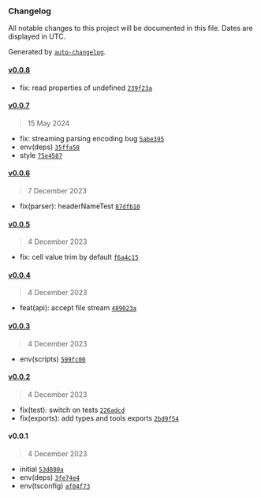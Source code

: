 ### Changelog

All notable changes to this project will be documented in this file. Dates are displayed in UTC.

Generated by [`auto-changelog`](https://github.com/CookPete/auto-changelog).

#### [v0.0.8](https://github.com/wmakeev/xlsx-to-csv/compare/v0.0.7...v0.0.8)

- fix: read properties of undefined [`239f23a`](https://github.com/wmakeev/xlsx-to-csv/commit/239f23a8fafce7bc1e830226934af4093cffff0e)

#### [v0.0.7](https://github.com/wmakeev/xlsx-to-csv/compare/v0.0.6...v0.0.7)

> 15 May 2024

- fix: streaming parsing encoding bug [`5abe395`](https://github.com/wmakeev/xlsx-to-csv/commit/5abe39582abcf6b672c59f9fe3dc625a66c48463)
- env(deps) [`35ffa58`](https://github.com/wmakeev/xlsx-to-csv/commit/35ffa5828bb14d3ae9433abbb74f383de2f741ae)
- style [`75e4587`](https://github.com/wmakeev/xlsx-to-csv/commit/75e45875700b2c1463ffc50a501bc84a29d6be7a)

#### [v0.0.6](https://github.com/wmakeev/xlsx-to-csv/compare/v0.0.5...v0.0.6)

> 7 December 2023

- fix(parser): headerNameTest [`87dfb10`](https://github.com/wmakeev/xlsx-to-csv/commit/87dfb108af319cca0b92bad71a51ec0dcbed437e)

#### [v0.0.5](https://github.com/wmakeev/xlsx-to-csv/compare/v0.0.4...v0.0.5)

> 4 December 2023

- fix:  cell value trim by default [`f6a4c15`](https://github.com/wmakeev/xlsx-to-csv/commit/f6a4c15bf1fd527338ed73d14d5eb8fc78188d40)

#### [v0.0.4](https://github.com/wmakeev/xlsx-to-csv/compare/v0.0.3...v0.0.4)

> 4 December 2023

- feat(api): accept file stream [`489023a`](https://github.com/wmakeev/xlsx-to-csv/commit/489023a675de0e11306084c7ad5bc666e1c7cb18)

#### [v0.0.3](https://github.com/wmakeev/xlsx-to-csv/compare/v0.0.2...v0.0.3)

> 4 December 2023

- env(scripts) [`599fc00`](https://github.com/wmakeev/xlsx-to-csv/commit/599fc0010763762255a9b2a02af7568e7a71117e)

#### [v0.0.2](https://github.com/wmakeev/xlsx-to-csv/compare/v0.0.1...v0.0.2)

> 4 December 2023

- fix(test): switch on tests [`226adcd`](https://github.com/wmakeev/xlsx-to-csv/commit/226adcd9f52e14eee46f0001eee54aaaea789c72)
- fix(exports): add types and tools exports [`2bd9f54`](https://github.com/wmakeev/xlsx-to-csv/commit/2bd9f541f2778d8ea656dd0067f3ae915cb65ed8)

#### v0.0.1

> 4 December 2023

- initial [`53d880a`](https://github.com/wmakeev/xlsx-to-csv/commit/53d880ae405de1a15af86824253a31b7a969f614)
- env(deps) [`3fe74e4`](https://github.com/wmakeev/xlsx-to-csv/commit/3fe74e4f49279999da81bccba83e6272e3dc6e4b)
- env(tsconfig) [`af04f73`](https://github.com/wmakeev/xlsx-to-csv/commit/af04f7386abd51e129375f6ced31da460ad7de04)
